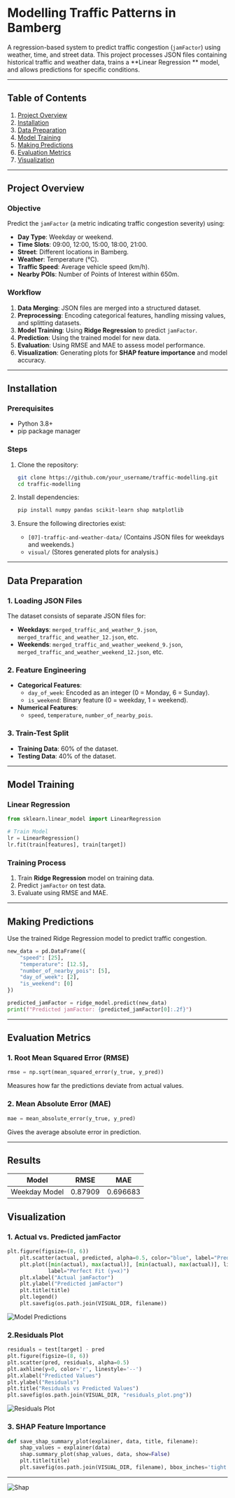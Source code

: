 # Modelling Traffic Patterns in Bamberg

A regression-based system to predict traffic congestion (`jamFactor`) using weather, time, and street data. This project processes JSON files containing historical traffic and weather data, trains a **Linear Regression ** model, and allows predictions for specific conditions.

---

## Table of Contents

1. [Project Overview](#project-overview)
2. [Installation](#installation)
3. [Data Preparation](#data-preparation)
4. [Model Training](#model-training)
5. [Making Predictions](#making-predictions)
6. [Evaluation Metrics](#evaluation-metrics)
7. [Visualization](#visualization)

---

## Project Overview

### Objective

Predict the `jamFactor` (a metric indicating traffic congestion severity) using:

- **Day Type**: Weekday or weekend.
- **Time Slots**: 09:00, 12:00, 15:00, 18:00, 21:00.
- **Street**: Different locations in Bamberg.
- **Weather**: Temperature (°C).
- **Traffic Speed**: Average vehicle speed (km/h).
- **Nearby POIs**: Number of Points of Interest within 650m.

### Workflow

1. **Data Merging**: JSON files are merged into a structured dataset.
2. **Preprocessing**: Encoding categorical features, handling missing values, and splitting datasets.
3. **Model Training**: Using **Ridge Regression** to predict `jamFactor`.
4. **Prediction**: Using the trained model for new data.
5. **Evaluation**: Using RMSE and MAE to assess model performance.
6. **Visualization**: Generating plots for **SHAP feature importance** and model accuracy.

---

## Installation

### Prerequisites

- Python 3.8+
- pip package manager

### Steps

1. Clone the repository:

   ```bash
   git clone https://github.com/your_username/traffic-modelling.git
   cd traffic-modelling
   ```

2. Install dependencies:

   ```bash
   pip install numpy pandas scikit-learn shap matplotlib
   ```

3. Ensure the following directories exist:

   - `[07]-traffic-and-weather-data/` (Contains JSON files for weekdays and weekends.)
   - `visual/` (Stores generated plots for analysis.)

---

## Data Preparation

### 1. Loading JSON Files

The dataset consists of separate JSON files for:

- **Weekdays**: `merged_traffic_and_weather_9.json`, `merged_traffic_and_weather_12.json`, etc.
- **Weekends**: `merged_traffic_and_weather_weekend_9.json`, `merged_traffic_and_weather_weekend_12.json`, etc.

### 2. Feature Engineering

- **Categorical Features**:
  - `day_of_week`: Encoded as an integer (0 = Monday, 6 = Sunday).
  - `is_weekend`: Binary feature (0 = weekday, 1 = weekend).
- **Numerical Features**:
  - `speed`, `temperature`, `number_of_nearby_pois`.

### 3. Train-Test Split

- **Training Data**: 60% of the dataset.
- **Testing Data**: 40% of the dataset.

---

## Model Training

### Linear Regression

```python
from sklearn.linear_model import LinearRegression

# Train Model
lr = LinearRegression()
lr.fit(train[features], train[target])
```

### Training Process

1. Train **Ridge Regression** model on training data.
2. Predict `jamFactor` on test data.
3. Evaluate using RMSE and MAE.

---

## Making Predictions

Use the trained Ridge Regression model to predict traffic congestion.

```python
new_data = pd.DataFrame({
    "speed": [25],
    "temperature": [12.5],
    "number_of_nearby_pois": [5],
    "day_of_week": [2],
    "is_weekend": [0]
})

predicted_jamFactor = ridge_model.predict(new_data)
print(f"Predicted jamFactor: {predicted_jamFactor[0]:.2f}")
```

---

## Evaluation Metrics

### 1. Root Mean Squared Error (RMSE)

```python
rmse = np.sqrt(mean_squared_error(y_true, y_pred))
```

Measures how far the predictions deviate from actual values.

### 2. Mean Absolute Error (MAE)

```python
mae = mean_absolute_error(y_true, y_pred)
```

Gives the average absolute error in prediction.

---
## Results

| Model          | RMSE     | MAE      |
|----------------|----------|----------|
| Weekday Model  | 0.87909  | 0.696683 |

## Visualization

### 1. Actual vs. Predicted jamFactor

```python
plt.figure(figsize=(8, 6))
    plt.scatter(actual, predicted, alpha=0.5, color="blue", label="Predictions")
    plt.plot([min(actual), max(actual)], [min(actual), max(actual)], linestyle="--", color="red",
             label="Perfect Fit (y=x)")
    plt.xlabel("Actual jamFactor")
    plt.ylabel("Predicted jamFactor")
    plt.title(title)
    plt.legend()
    plt.savefig(os.path.join(VISUAL_DIR, filename))
```
![Model Predictions](./modeling/visual/combined_actual_vs_predicted.png)

### 2.Residuals Plot

```python
residuals = test[target] - pred
plt.figure(figsize=(8, 6))
plt.scatter(pred, residuals, alpha=0.5)
plt.axhline(y=0, color='r', linestyle='--')
plt.xlabel("Predicted Values")
plt.ylabel("Residuals")
plt.title("Residuals vs Predicted Values")
plt.savefig(os.path.join(VISUAL_DIR, "residuals_plot.png"))
```
![Residuals Plot](./modeling/visual/residuals_plot.png)

### 3. SHAP Feature Importance

```python
def save_shap_summary_plot(explainer, data, title, filename):
    shap_values = explainer(data)
    shap.summary_plot(shap_values, data, show=False)
    plt.title(title)
    plt.savefig(os.path.join(VISUAL_DIR, filename), bbox_inches='tight')
```

---
![Shap](./modeling/visual/combined_shap_summery.png) 
